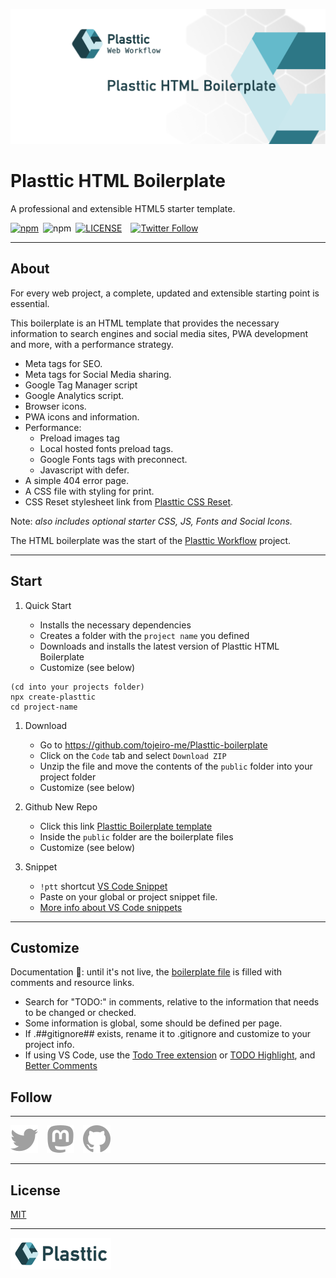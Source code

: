 [![Plasttic](./.github/assets/repo-banner-1400w-boilerplate.png)](https://plasttic.dev)

# Plasttic HTML Boilerplate

A professional and extensible HTML5 starter template.

[![npm](https://img.shields.io/npm/v/plasttic-boilerplate.svg?style=flat&colorA=18181B&colorB=2D7786)](https://www.npmjs.com/package/plasttic-boilerplate)&ensp;![npm](https://img.shields.io/npm/dt/plasttic-boilerplate?style=flat&colorA=18181B&colorB=2D7786)&ensp;[![LICENSE](https://img.shields.io/badge/license-MIT-lightgrey.svg?style=flat&colorA=18181B&colorB=2D7786)](https://github.com/tojeiro-me/Plasttic-boilerplate/blob/master/LICENSE)&emsp;[![Twitter Follow](https://img.shields.io/twitter/follow/Plasttic_Dev?style=social)](https://twitter.com/Plasttic_Dev)

---

## About

For every web project, a complete, updated and extensible starting point is essential.

This boilerplate is an HTML template that provides the necessary information to search engines and social media sites, PWA development and more, with a performance strategy.

- Meta tags for SEO.
- Meta tags for Social Media sharing.
- Google Tag Manager script
- Google Analytics script.
- Browser icons.
- PWA icons and information.
- Performance:
  - Preload images tag
  - Local hosted fonts preload tags.
  - Google Fonts tags with preconnect.
  - Javascript with defer.
- A simple 404 error page.
- A CSS file with styling for print.
- CSS Reset stylesheet link from [Plasttic CSS Reset](https://github.com/tojeiro-me/Plasttic-reset).

Note: _also includes optional starter CSS, JS, Fonts and Social Icons._

The HTML boilerplate was the start of the [Plasttic Workflow](https://github.com/tojeiro-me/Plasttic) project.

---

## Start

1. Quick Start

   - Installs the necessary dependencies
   - Creates a folder with the `project name` you defined
   - Downloads and installs the latest version of Plasttic HTML Boilerplate
   - Customize (see below)

```
(cd into your projects folder)
npx create-plasttic
cd project-name
```

1. Download

   - Go to https://github.com/tojeiro-me/Plasttic-boilerplate
   - Click on the `Code` tab and select `Download ZIP`
   - Unzip the file and move the contents of the `public` folder into your project folder
   - Customize (see below)

2. Github New Repo

   - Click this link [Plasttic Boilerplate template](https://github.com/tojeiro-me/Plasttic-boilerplate/generate)
   - Inside the `public` folder are the boilerplate files
   - Customize (see below)

3. Snippet

   - `!ptt` shortcut [VS Code Snippet](https://gist.github.com/tojeiro-me/5ca46d8dcb1cee46b4cda2737e47e6ef)
   - Paste on your global or project snippet file.
   - [More info about VS Code snippets](https://code.visualstudio.com/docs/editor/userdefinedsnippets#_create-your-own-snippets)

---

## Customize

Documentation :construction:: until it's not live, the [boilerplate file](https://raw.githubusercontent.com/tojeiro-me/Plasttic-boilerplate/master/public/index.html) is filled with comments and resource links.

- Search for "TODO:" in comments, relative to the information that needs to be changed or checked.
- Some information is global, some should be defined per page.
- If .##gitignore## exists, rename it to .gitignore and customize to your project info.
- If using VS Code, use the [Todo Tree extension](https://marketplace.visualstudio.com/items?itemName=Gruntfuggly.todo-tree) or [TODO Highlight](https://marketplace.visualstudio.com/items?itemName=wayou.vscode-todo-highlight), and [Better Comments](https://marketplace.visualstudio.com/items?itemName=aaron-bond.better-comments)

## Follow

---

[![Twitter](./.github/assets/twitter.svg)](https://twitter.com/Plasttic_Dev)&emsp;[![Mastodon](./.github/assets/mastodon.svg)](https://mastodon.social/@plasttic)&emsp;[![Github](./.github/assets/github.svg)](https://github.com/tojeiro-me)

---

## License

[MIT](./LICENSE)

---

[![Plasttic](./.github/assets/repo-badge-50h.png)](https://github.com/tojeiro-me/Plasttic)
